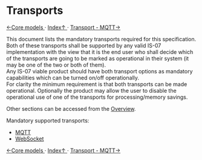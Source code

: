 # Transports

[←Core models ](4.0._Core_models.md) · [ Index↑ ](..) · [Transport - MQTT→](5.1._Transport_-_MQTT.md)



This document lists the mandatory transports required for this specification.
Both of these transports shall be supported by any valid IS-07 implementation with the view that it is the end user who shall decide which of the transports are going to be marked as operational in their system (it may be one of the two or both of them).  
Any IS-07 viable product should have both transport options as mandatory capabilities which can be turned on/off operationally.  
For clarity the minimum requirement is that both transports can be made operational. Optionally the product may allow the user to disable the operational use of one of the transports for processing/memory savings.

Other sections can be accessed from the [Overview](1.0._Overview.md).

Mandatory supported transports:

* [MQTT](5.1._Transport_-_MQTT.md)
* [WebSocket](5.2._Transport_-_Websocket.md)

[←Core models ](4.0._Core_models.md) · [ Index↑ ](..) · [Transport - MQTT→](5.1._Transport_-_MQTT.md)
